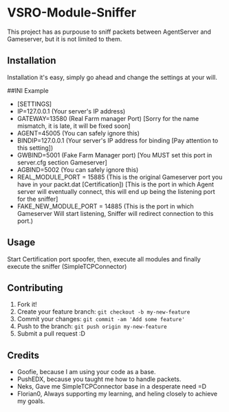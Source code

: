 # VSRO-Module-Sniffer

This project has as purpouse to sniff packets between AgentServer and Gameserver, but it is not limited to them.

## Installation

Installation it's easy, simply go ahead and change the settings at your will.

##INI Example

- [SETTINGS]
- IP=127.0.0.1					(Your server's IP address)
- GATEWAY=13580					(Real Farm manager Port) [Sorry for the name mismatch, it is late, it will be fixed soon]
- AGENT=45005						(You can safely ignore this)
- BINDIP=127.0.0.1				(Your server's IP address for binding [Pay attention to this setting])
- GWBIND=5001						(Fake Farm Manager port) [You MUST set this port in server.cfg section Gameserver]
- AGBIND=5002						(You can safely ignore this)
- REAL_MODULE_PORT = 15885		(This is the original Gameserver port you have in your packt.dat [Certification]) [This is the port in which Agent server will eventually connect, this will end up being the listening port for the sniffer]
- FAKE_NEW_MODULE_PORT = 14885	(This is the port in which Gameserver Will start listening, Sniffer will redirect connection to this port.)

## Usage

Start Certification port spoofer, then, execute all modules and finally execute the sniffer (SimpleTCPConnector)

## Contributing

1. Fork it!
2. Create your feature branch: `git checkout -b my-new-feature`
3. Commit your changes: `git commit -am 'Add some feature'`
4. Push to the branch: `git push origin my-new-feature`
5. Submit a pull request :D

## Credits

- Goofie, because I am using your code as a base.
- PushEDX, because you taught me how to handle packets.
- Neks, Gave me SimpleTCPConnector base in a desperate need =D
- Florian0, Always supporting my learning, and heling closely to achieve my goals.

